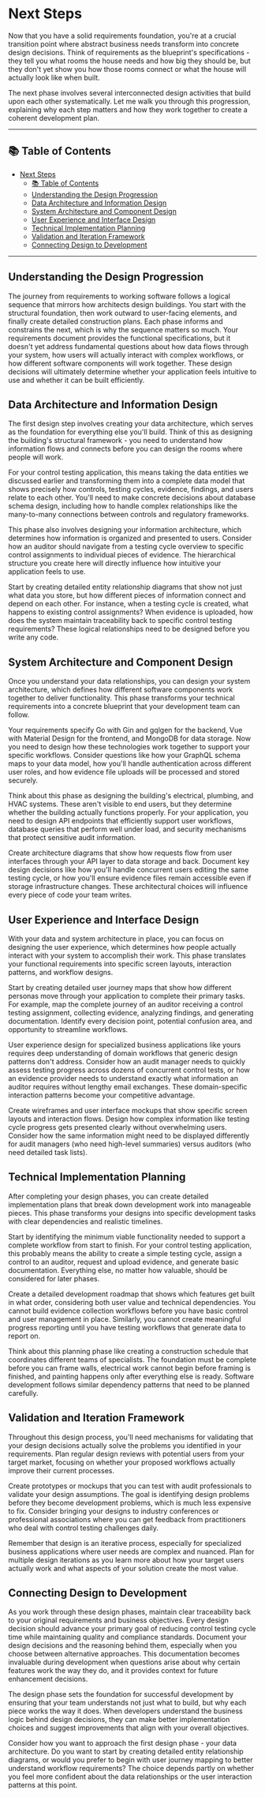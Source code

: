 # Next Steps

Now that you have a solid requirements foundation, you're at a crucial transition point where abstract business needs transform into concrete design decisions. Think of requirements as the blueprint's specifications - they tell you what rooms the house needs and how big they should be, but they don't yet show you how those rooms connect or what the house will actually look like when built.

The next phase involves several interconnected design activities that build upon each other systematically. Let me walk you through this progression, explaining why each step matters and how they work together to create a coherent development plan.

---

## 📚 Table of Contents

- [Next Steps](#next-steps)
  - [📚 Table of Contents](#-table-of-contents)
  - [Understanding the Design Progression](#understanding-the-design-progression)
  - [Data Architecture and Information Design](#data-architecture-and-information-design)
  - [System Architecture and Component Design](#system-architecture-and-component-design)
  - [User Experience and Interface Design](#user-experience-and-interface-design)
  - [Technical Implementation Planning](#technical-implementation-planning)
  - [Validation and Iteration Framework](#validation-and-iteration-framework)
  - [Connecting Design to Development](#connecting-design-to-development)

---

## Understanding the Design Progression

The journey from requirements to working software follows a logical sequence that mirrors how architects design buildings. You start with the structural foundation, then work outward to user-facing elements, and finally create detailed construction plans. Each phase informs and constrains the next, which is why the sequence matters so much.
Your requirements document provides the functional specifications, but it doesn't yet address fundamental questions about how data flows through your system, how users will actually interact with complex workflows, or how different software components will work together. These design decisions will ultimately determine whether your application feels intuitive to use and whether it can be built efficiently.

## Data Architecture and Information Design

The first design step involves creating your data architecture, which serves as the foundation for everything else you'll build. Think of this as designing the building's structural framework - you need to understand how information flows and connects before you can design the rooms where people will work.

For your control testing application, this means taking the data entities we discussed earlier and transforming them into a complete data model that shows precisely how controls, testing cycles, evidence, findings, and users relate to each other. You'll need to make concrete decisions about database schema design, including how to handle complex relationships like the many-to-many connections between controls and regulatory frameworks.

This phase also involves designing your information architecture, which determines how information is organized and presented to users. Consider how an auditor should navigate from a testing cycle overview to specific control assignments to individual pieces of evidence. The hierarchical structure you create here will directly influence how intuitive your application feels to use.

Start by creating detailed entity relationship diagrams that show not just what data you store, but how different pieces of information connect and depend on each other. For instance, when a testing cycle is created, what happens to existing control assignments? When evidence is uploaded, how does the system maintain traceability back to specific control testing requirements? These logical relationships need to be designed before you write any code.

## System Architecture and Component Design

Once you understand your data relationships, you can design your system architecture, which defines how different software components work together to deliver functionality. This phase transforms your technical requirements into a concrete blueprint that your development team can follow.

Your requirements specify Go with Gin and gqlgen for the backend, Vue with Material Design for the frontend, and MongoDB for data storage. Now you need to design how these technologies work together to support your specific workflows. Consider questions like how your GraphQL schema maps to your data model, how you'll handle authentication across different user roles, and how evidence file uploads will be processed and stored securely.

Think about this phase as designing the building's electrical, plumbing, and HVAC systems. These aren't visible to end users, but they determine whether the building actually functions properly. For your application, you need to design API endpoints that efficiently support user workflows, database queries that perform well under load, and security mechanisms that protect sensitive audit information.

Create architecture diagrams that show how requests flow from user interfaces through your API layer to data storage and back. Document key design decisions like how you'll handle concurrent users editing the same testing cycle, or how you'll ensure evidence files remain accessible even if storage infrastructure changes. These architectural choices will influence every piece of code your team writes.

## User Experience and Interface Design

With your data and system architecture in place, you can focus on designing the user experience, which determines how people actually interact with your system to accomplish their work. This phase translates your functional requirements into specific screen layouts, interaction patterns, and workflow designs.

Start by creating detailed user journey maps that show how different personas move through your application to complete their primary tasks. For example, map the complete journey of an auditor receiving a control testing assignment, collecting evidence, analyzing findings, and generating documentation. Identify every decision point, potential confusion area, and opportunity to streamline workflows.

User experience design for specialized business applications like yours requires deep understanding of domain workflows that generic design patterns don't address. Consider how an audit manager needs to quickly assess testing progress across dozens of concurrent control tests, or how an evidence provider needs to understand exactly what information an auditor requires without lengthy email exchanges. These domain-specific interaction patterns become your competitive advantage.

Create wireframes and user interface mockups that show specific screen layouts and interaction flows. Design how complex information like testing cycle progress gets presented clearly without overwhelming users. Consider how the same information might need to be displayed differently for audit managers (who need high-level summaries) versus auditors (who need detailed task lists).

## Technical Implementation Planning

After completing your design phases, you can create detailed implementation plans that break down development work into manageable pieces. This phase transforms your designs into specific development tasks with clear dependencies and realistic timelines.

Start by identifying the minimum viable functionality needed to support a complete workflow from start to finish. For your control testing application, this probably means the ability to create a simple testing cycle, assign a control to an auditor, request and upload evidence, and generate basic documentation. Everything else, no matter how valuable, should be considered for later phases.

Create a detailed development roadmap that shows which features get built in what order, considering both user value and technical dependencies. You cannot build evidence collection workflows before you have basic control and user management in place. Similarly, you cannot create meaningful progress reporting until you have testing workflows that generate data to report on.

Think about this planning phase like creating a construction schedule that coordinates different teams of specialists. The foundation must be complete before you can frame walls, electrical work cannot begin before framing is finished, and painting happens only after everything else is ready. Software development follows similar dependency patterns that need to be planned carefully.

## Validation and Iteration Framework

Throughout this design process, you'll need mechanisms for validating that your design decisions actually solve the problems you identified in your requirements. Plan regular design reviews with potential users from your target market, focusing on whether your proposed workflows actually improve their current processes.

Create prototypes or mockups that you can test with audit professionals to validate your design assumptions. The goal is identifying design problems before they become development problems, which is much less expensive to fix. Consider bringing your designs to industry conferences or professional associations where you can get feedback from practitioners who deal with control testing challenges daily.

Remember that design is an iterative process, especially for specialized business applications where user needs are complex and nuanced. Plan for multiple design iterations as you learn more about how your target users actually work and what aspects of your solution create the most value.

## Connecting Design to Development

As you work through these design phases, maintain clear traceability back to your original requirements and business objectives. Every design decision should advance your primary goal of reducing control testing cycle time while maintaining quality and compliance standards.
Document your design decisions and the reasoning behind them, especially when you choose between alternative approaches. This documentation becomes invaluable during development when questions arise about why certain features work the way they do, and it provides context for future enhancement decisions.

The design phase sets the foundation for successful development by ensuring that your team understands not just what to build, but why each piece works the way it does. When developers understand the business logic behind design decisions, they can make better implementation choices and suggest improvements that align with your overall objectives.

Consider how you want to approach the first design phase - your data architecture. Do you want to start by creating detailed entity relationship diagrams, or would you prefer to begin with user journey mapping to better understand workflow requirements? The choice depends partly on whether you feel more confident about the data relationships or the user interaction patterns at this point.
